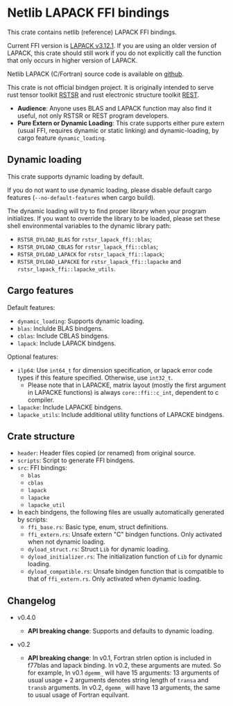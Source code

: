 # Netlib LAPACK FFI bindings

This crate contains netlib (reference) LAPACK FFI bindings.

Current FFI version is [LAPACK v3.12.1](https://github.com/Reference-LAPACK/lapack/releases/tag/v3.12.1). If you are using an older version of LAPACK, this crate should still work if you do not explicitly call the function that only occurs in higher version of LAPACK.

Netlib LAPACK (C/Fortran) source code is available on [github](https://github.com/Reference-LAPACK/lapack).

This crate is not official bindgen project. It is originally intended to serve rust tensor toolkit [RSTSR](https://github.com/RESTGroup/rstsr) and rust electronic structure toolkit [REST](https://gitee.com/RESTGroup/rest).

- **Audience**: Anyone uses BLAS and LAPACK function may also find it useful, not only RSTSR or REST program developers.
- **Pure Extern or Dynamic Loading**: This crate supports either pure extern (usual FFI, requires dynamic or static linking) and dynamic-loading, by cargo feature `dynamic_loading`.

## Dynamic loading

This crate supports dynamic loading by default.

If you do not want to use dynamic loading, please disable default cargo features (`--no-default-features` when cargo build).

The dynamic loading will try to find proper library when your program initializes. If you want to override the library to be loaded, please set these shell environmental variables to the dynamic library path:
- `RSTSR_DYLOAD_BLAS` for `rstsr_lapack_ffi::blas`;
- `RSTSR_DYLOAD_CBLAS` for `rstsr_lapack_ffi::cblas`;
- `RSTSR_DYLOAD_LAPACK` for `rstsr_lapack_ffi::lapack`;
- `RSTSR_DYLOAD_LAPACKE` for `rstsr_lapack_ffi::lapacke` and `rstsr_lapack_ffi::lapacke_utils`.

## Cargo features

Default features:

- `dynamic_loading`: Supports dynamic loading.
- `blas`: Inclulde BLAS bindgens.
- `cblas`: Include CBLAS bindgens.
- `lapack`: Include LAPACK bindgens.

Optional features:

- `ilp64`: Use `int64_t` for dimension specification, or lapack error code types if this feature specified. Otherwise, use `int32_t`.
    - Please note that in LAPACKE, matrix layout (mostly the first argument in LAPACKE functions) is always `core::ffi::c_int`, dependent to c compiler.
- `lapacke`: Include LAPACKE bindgens.
- `lapacke_utils`: Include additional utility functions of LAPACKE bindgens.

## Crate structure

- `header`: Header files copied (or renamed) from original source.
- `scripts`: Script to generate FFI bindgens.
- `src`: FFI bindings:
    - `blas`
    - `cblas`
    - `lapack`
    - `lapacke`
    - `lapacke_util`
- In each bindgens, the following files are usually automatically generated by scripts:
    - `ffi_base.rs`: Basic type, enum, struct definitions.
    - `ffi_extern.rs`: Unsafe extern "C" bindgen functions. Only activated when not dynamic loading.
    - `dyload_struct.rs`: Struct `Lib` for dynamic loading.
    - `dyload_initializer.rs`: The initialization function of `Lib` for dynamic loading.
    - `dyload_compatible.rs`: Unsafe bindgen function that is compatible to that of `ffi_extern.rs`. Only activated when dynamic loading.

## Changelog

- v0.4.0

    - **API breaking change**: Supports and defaults to dynamic loading.

- v0.2

    - **API breaking change**: In v0.1, Fortran strlen option is included in f77blas and lapack binding. In v0.2, these arguments are muted. So for example, In v0.1 `dgemm_` will have 15 arguments: 13 arguments of usual usage + 2 arguments denotes string length of `transa` and `transb` arguments. In v0.2, `dgemm_` will have 13 arguments, the same to usual usage of Fortran equilvant.
